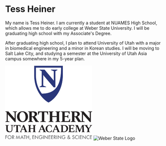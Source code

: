 <h1>Tess Heiner</h1>
<p>My name is Tess Heiner. I am currently a student at NUAMES High School, which allows me to do early college at Weber State University. I will be graduating high school with my Associate's Degree.</p>
<p>After graduating high school, I plan to attend University of Utah with a major in biomedical engineering and a minor in Korean studies. I will be moving to Salt Lake City, and studying a semester at the University of Utah Asia campus somewhere in my 5-year plan. </p>
<img src=images/nuames.png>
<img src="weberstate.jpeg" alt="Weber State Logo">
